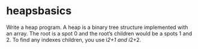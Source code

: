 # heapsbasics
Write a heap program.   A heap is a binary tree structure implemented with an array.   The root is a spot 0 and the root’s children would be a spots 1 and 2.  To find any indexes children, you use i*2+1  and  i*2+2.
